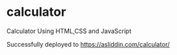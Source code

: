 # calculator
Calculator Using HTML,CSS and JavaScript 

Successfully deployed to https://asliddin.com/calculator/
